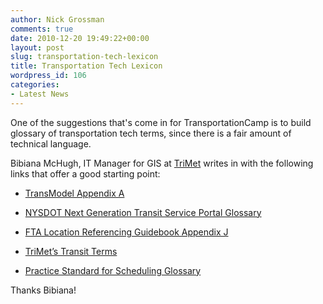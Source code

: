 ```yaml
---
author: Nick Grossman
comments: true
date: 2010-12-20 19:49:22+00:00
layout: post
slug: transportation-tech-lexicon
title: Transportation Tech Lexicon
wordpress_id: 106
categories:
- Latest News
---
```


One of the suggestions that's come in for TransportationCamp is to build glossary of transportation tech terms, since there is a fair amount of technical language.

Bibiana McHugh, IT Manager for GIS at [TriMet](http://trimet.org) writes in with the following links that offer a good starting point:



	
  * [TransModel Appendix A](http://www.transmodel.org/en/cadre1.html)

	
  * [NYSDOT Next Generation Transit Service Portal Glossary
](http://ngtsip.pbworks.com/w/page/12503386/Glossary)

	
  * [FTA Location Referencing Guidebook Appendix J ](http://www.fta.dot.gov/documents/LRG_FinalPublication.pdf)

	
  * [TriMet’s Transit Terms](http://developer.trimet.org/definitions.shtml)

	
  * [Practice Standard for Scheduling Glossary](http://my.safaribooksonline.com/book/software-engineering-and-development/project-management/9781930699847)


Thanks Bibiana!
